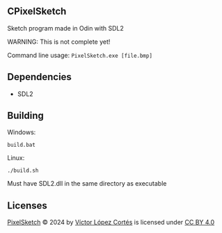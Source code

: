 ## CPixelSketch

Sketch program made in Odin with SDL2

WARNING: This is not complete yet!

Command line usage: `PixelSketch.exe [file.bmp]`

## Dependencies

- SDL2

## Building

Windows:
```
build.bat
```

Linux:
```
./build.sh
```

Must have SDL2.dll in the same directory as executable

## Licenses

[PixelSketch]() © 2024 by [Víctor López Cortés](https://github.com/victor-Lopez25) is licensed under [CC BY 4.0](https://creativecommons.org/licenses/by/4.0/)
